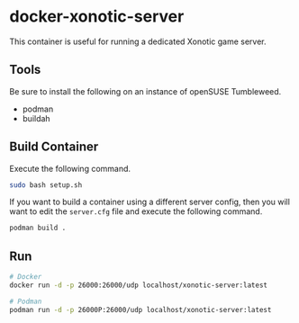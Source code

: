 # docker-xonotic-server

This container is useful for running a dedicated Xonotic game server. 

## Tools
Be sure to install the following on an instance of openSUSE Tumbleweed.
* podman
* buildah

## Build Container
Execute the following command. 

```bash
sudo bash setup.sh
```

If you want to build a container using a different server config, then you will want to edit the `server.cfg` file
and execute the following command.

```bash
podman build .
```

## Run
```bash
# Docker
docker run -d -p 26000:26000/udp localhost/xonotic-server:latest
```
```bash
# Podman
podman run -d -p 26000P:26000/udp localhost/xonotic-server:latest
```